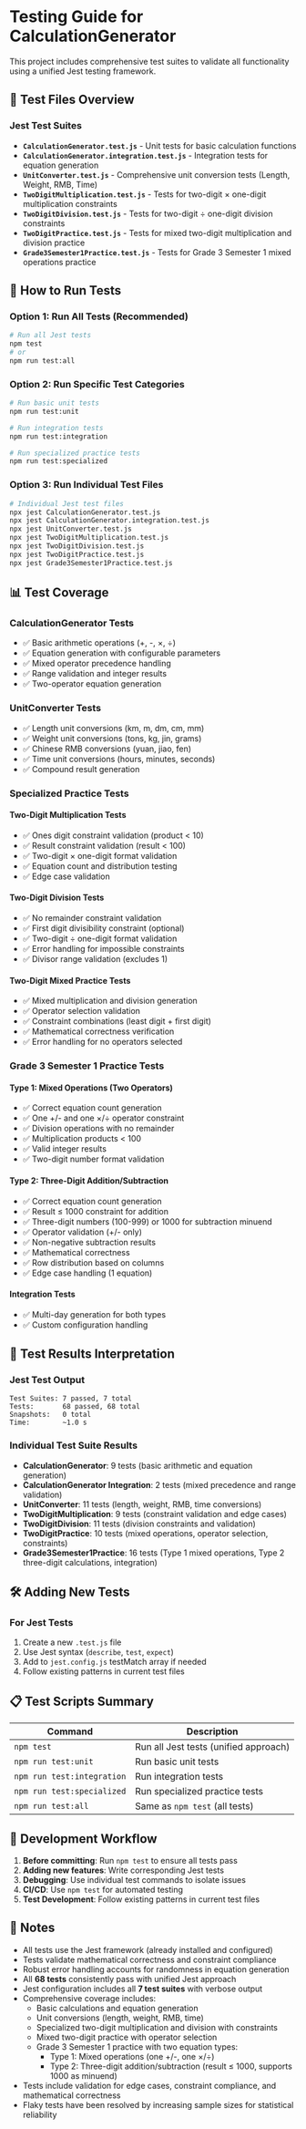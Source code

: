 # Testing Guide for CalculationGenerator

This project includes comprehensive test suites to validate all functionality using a unified Jest testing framework.

## 🧪 Test Files Overview

### **Jest Test Suites**
- **`CalculationGenerator.test.js`** - Unit tests for basic calculation functions
- **`CalculationGenerator.integration.test.js`** - Integration tests for equation generation
- **`UnitConverter.test.js`** - Comprehensive unit conversion tests (Length, Weight, RMB, Time)
- **`TwoDigitMultiplication.test.js`** - Tests for two-digit × one-digit multiplication constraints
- **`TwoDigitDivision.test.js`** - Tests for two-digit ÷ one-digit division constraints
- **`TwoDigitPractice.test.js`** - Tests for mixed two-digit multiplication and division practice
- **`Grade3Semester1Practice.test.js`** - Tests for Grade 3 Semester 1 mixed operations practice

## 🚀 How to Run Tests

### **Option 1: Run All Tests (Recommended)**
```bash
# Run all Jest tests
npm test
# or
npm run test:all
```

### **Option 2: Run Specific Test Categories**
```bash
# Run basic unit tests
npm run test:unit

# Run integration tests
npm run test:integration

# Run specialized practice tests
npm run test:specialized
```

### **Option 3: Run Individual Test Files**
```bash
# Individual Jest test files
npx jest CalculationGenerator.test.js
npx jest CalculationGenerator.integration.test.js
npx jest UnitConverter.test.js
npx jest TwoDigitMultiplication.test.js
npx jest TwoDigitDivision.test.js
npx jest TwoDigitPractice.test.js
npx jest Grade3Semester1Practice.test.js
```

## 📊 Test Coverage

### **CalculationGenerator Tests**
- ✅ Basic arithmetic operations (+, -, ×, ÷)
- ✅ Equation generation with configurable parameters
- ✅ Mixed operator precedence handling
- ✅ Range validation and integer results
- ✅ Two-operator equation generation

### **UnitConverter Tests**
- ✅ Length unit conversions (km, m, dm, cm, mm)
- ✅ Weight unit conversions (tons, kg, jin, grams)
- ✅ Chinese RMB conversions (yuan, jiao, fen)
- ✅ Time unit conversions (hours, minutes, seconds)
- ✅ Compound result generation

### **Specialized Practice Tests**

#### **Two-Digit Multiplication Tests**
- ✅ Ones digit constraint validation (product < 10)
- ✅ Result constraint validation (result < 100)
- ✅ Two-digit × one-digit format validation
- ✅ Equation count and distribution testing
- ✅ Edge case validation

#### **Two-Digit Division Tests**
- ✅ No remainder constraint validation
- ✅ First digit divisibility constraint (optional)
- ✅ Two-digit ÷ one-digit format validation
- ✅ Error handling for impossible constraints
- ✅ Divisor range validation (excludes 1)

#### **Two-Digit Mixed Practice Tests**
- ✅ Mixed multiplication and division generation
- ✅ Operator selection validation
- ✅ Constraint combinations (least digit + first digit)
- ✅ Mathematical correctness verification
- ✅ Error handling for no operators selected

### **Grade 3 Semester 1 Practice Tests**

#### **Type 1: Mixed Operations (Two Operators)**
- ✅ Correct equation count generation
- ✅ One +/- and one ×/÷ operator constraint
- ✅ Division operations with no remainder
- ✅ Multiplication products < 100
- ✅ Valid integer results
- ✅ Two-digit number format validation

#### **Type 2: Three-Digit Addition/Subtraction**
- ✅ Correct equation count generation
- ✅ Result ≤ 1000 constraint for addition
- ✅ Three-digit numbers (100-999) or 1000 for subtraction minuend
- ✅ Operator validation (+/- only)
- ✅ Non-negative subtraction results
- ✅ Mathematical correctness
- ✅ Row distribution based on columns
- ✅ Edge case handling (1 equation)

#### **Integration Tests**
- ✅ Multi-day generation for both types
- ✅ Custom configuration handling

## 🎯 Test Results Interpretation

### **Jest Test Output**
```
Test Suites: 7 passed, 7 total
Tests:       68 passed, 68 total
Snapshots:   0 total
Time:        ~1.0 s
```

### **Individual Test Suite Results**
- **CalculationGenerator**: 9 tests (basic arithmetic and equation generation)
- **CalculationGenerator Integration**: 2 tests (mixed precedence and range validation)
- **UnitConverter**: 11 tests (length, weight, RMB, time conversions)
- **TwoDigitMultiplication**: 9 tests (constraint validation and edge cases)
- **TwoDigitDivision**: 11 tests (division constraints and validation)
- **TwoDigitPractice**: 10 tests (mixed operations, operator selection, constraints)
- **Grade3Semester1Practice**: 16 tests (Type 1 mixed operations, Type 2 three-digit calculations, integration)

## 🛠️ Adding New Tests

### **For Jest Tests**
1. Create a new `.test.js` file
2. Use Jest syntax (`describe`, `test`, `expect`)
3. Add to `jest.config.js` testMatch array if needed
4. Follow existing patterns in current test files

## 📋 Test Scripts Summary

| Command | Description |
|---------|-------------|
| `npm test` | Run all Jest tests (unified approach) |
| `npm run test:unit` | Run basic unit tests |
| `npm run test:integration` | Run integration tests |
| `npm run test:specialized` | Run specialized practice tests |
| `npm run test:all` | Same as `npm test` (all tests) |

## 🔧 Development Workflow

1. **Before committing**: Run `npm test` to ensure all tests pass
2. **Adding new features**: Write corresponding Jest tests
3. **Debugging**: Use individual test commands to isolate issues
4. **CI/CD**: Use `npm test` for automated testing
5. **Test Development**: Follow existing patterns in current test files

## 📝 Notes

- All tests use the Jest framework (already installed and configured)
- Tests validate mathematical correctness and constraint compliance
- Robust error handling accounts for randomness in equation generation
- All **68 tests** consistently pass with unified Jest approach
- Jest configuration includes all **7 test suites** with verbose output
- Comprehensive coverage includes:
  - Basic calculations and equation generation
  - Unit conversions (length, weight, RMB, time)
  - Specialized two-digit multiplication and division with constraints
  - Mixed two-digit practice with operator selection
  - Grade 3 Semester 1 practice with two equation types:
    - Type 1: Mixed operations (one +/-, one ×/÷)
    - Type 2: Three-digit addition/subtraction (result ≤ 1000, supports 1000 as minuend)
- Tests include validation for edge cases, constraint compliance, and mathematical correctness
- Flaky tests have been resolved by increasing sample sizes for statistical reliability
